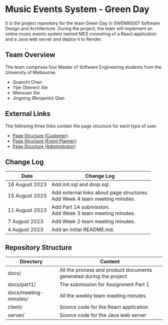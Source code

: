 # Music Events System - Green Day

It is the project repository for the team Green Day in SWEN90007 Software Design and Architecture. During the project, the team will implement an online music events system named MES consisting of a React application and a Java web server and deploy it to Render.

## Team Overview

The team comprises four Master of Software Engineering students from the University of Melbourne.

- Quanchi Chen
- Yijie (Steven) Xie
- Wenxuan Xie
- Jingning (Benjamin) Qian

## External Links

The following three links contain the page structure for each type of user.

- [Page Structure (Customer)](https://online.visual-paradigm.com/community/share/swen90007-page-structure-customer--1gifgo0tnz)
- [Page Structure (Event Planner)](https://online.visual-paradigm.com/community/share/swen90007-page-structure-event-planner--1gifi7o138)
- [Page Structure (Administrator)](https://online.visual-paradigm.com/community/share/swen90007-page-structure-administrator--1gifiplxhs)

## Change Log

| Date           | Change Log                                                   |
| -------------- | ------------------------------------------------------------ |
| 16 August 2023 | Add init.sql and drop.sql.                                   |
| 15 August 2023 | Add external links about page structures.<br/>Add Week 4 team meeting minutes. |
| 11 August 2023 | Add Part 1A submission. <br />Add Week 3 team meeting minutes. |
| 7 August 2023  | Add Week 2 team meeting minutes.                             |
| 4 August 2023  | Add an initial README.md.                                    |

## Repository Structure

| Directory             | Content                                                      |
| --------------------- | ------------------------------------------------------------ |
| docs/                 | All the process and product documents generated during the project |
| docs/part1/           | The submission for Assignment Part 1                         |
| docs/meeting-minutes/ | All the weekly team meeting minutes                          |
| client/               | Source code for the React application                        |
| server/               | Source code for the Java web server                          |

